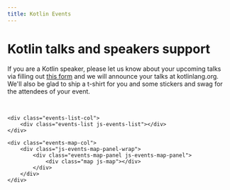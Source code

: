 ```yaml
---
title: Kotlin Events
---
```


# Kotlin talks and speakers support

If you are a Kotlin speaker, please let us know about your upcoming talks via filling out [this form](https://surveys.jetbrains.com/s3/Submit-a-Kotlin-Talk)
and we will announce your talks at kotlinlang.org. We'll also be glad to ship a t-shirt for you and some stickers and swag for the attendees of your event.

<br/>


<div id="events" class="events">

    <div class="events-list-col">
        <div class="events-list js-events-list"></div>
    </div>

    <div class="events-map-col">
        <div class="js-events-map-panel-wrap">
            <div class="events-map-panel js-events-map-panel">
                <div class="map js-map"></div>
            </div>
        </div>
    </div>

</div>

<script src="{{ url_for('static', filename='events.js') }}"></script>
<link rel="stylesheet" href="{{ url_for('static', filename='events.css')|autoversion }}">